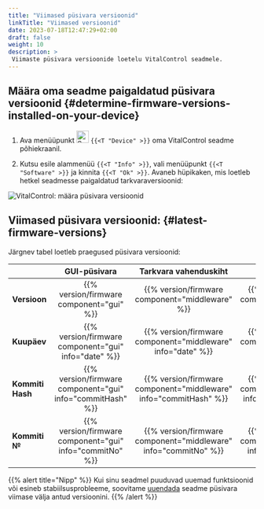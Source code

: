 ```yaml
---
title: "Viimased püsivara versioonid"
linkTitle: "Viimased versioonid"
date: 2023-07-18T12:47:29+02:00
draft: false
weight: 10
description: >
 Viimaste püsivara versioonide loetelu VitalControl seadmele.
---
```


## Määra oma seadme paigaldatud püsivara versioonid {#determine-firmware-versions-installed-on-your-device}

1. Ava menüüpunkt <img src="/icons/device.svg" width="25" align="bottom" alt="Seade" /> `{{<T "Device" >}}` oma VitalControl seadme põhiekraanil.

2. Kutsu esile alammenüü `{{<T "Info" >}}`, vali menüüpunkt `{{<T "Software" >}}` ja kinnita `{{<T "Ok" >}}`. Avaneb hüpikaken, mis loetleb hetkel seadmesse paigaldatud tarkvaraversioonid:

![VitalControl: määra püsivara versioonid](../images/firmware-versions.png "Kuva püsivara versioonid")

## Viimased püsivara versioonid: {#latest-firmware-versions}

Järgnev tabel loetleb praegused püsivara versioonid:

|                 | GUI-püsivara  | Tarkvara vahenduskiht  | Alglaadur |
|-----------------|:-------------:|:-----------:|:----------:|
| **Versioon**     | {{% version/firmware component="gui" %}} | {{% version/firmware component="middleware" %}} | {{% version/firmware component="bootloader" %}} |
| **Kuupäev**       | {{% version/firmware component="gui" info="date" %}}  | {{% version/firmware component="middleware" info="date" %}} | {{% version/firmware component="bootloader" info="date" %}} |
| **Kommiti Hash** | {{% version/firmware component="gui" info="commitHash" %}} | {{% version/firmware component="middleware" info="commitHash" %}} |  {{% version/firmware component="bootloader" info="commitHash" %}} |
| **Kommiti №**    | {{% version/firmware component="gui" info="commitNo" %}} | {{% version/firmware component="middleware" info="commitNo" %}} | {{% version/firmware component="bootloader" info="commitNo" %}}|

{{% alert title="Nipp" %}}
Kui sinu seadmel puuduvad uuemad funktsioonid või esineb stabiilsusprobleeme, soovitame [uuendada](../update/) seadme püsivara viimase välja antud versioonini.
{{% /alert %}}
